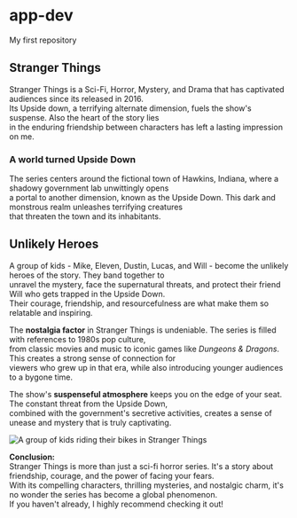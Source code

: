 # app-dev
My first repository

## Stranger Things

Stranger Things is a Sci-Fi, Horror, Mystery, and Drama that has captivated audiences since its released in 2016.  
Its Upside down, a terrifying alternate dimension, fuels the show's suspense. Also the heart of the story lies  
in the enduring friendship between characters has left a lasting impression on me.

### A world turned Upside Down

The series centers around the fictional town of Hawkins, Indiana, where a shadowy government lab unwittingly opens   
a portal to another dimension, known as the Upside Down. This dark and monstrous realm unleashes terrifying creatures   
that threaten the town and its inhabitants.

## Unlikely Heroes

A group of kids - Mike, Eleven, Dustin, Lucas, and Will - become the unlikely heroes of the story. They band together to   
unravel the mystery, face the supernatural threats, and protect their friend Will who gets trapped in the Upside Down.    
Their courage, friendship, and resourcefulness are what make them so relatable and inspiring.

The **nostalgia factor** in Stranger Things is undeniable. The series is filled with references to 1980s pop culture,   
from classic movies and music to iconic games like *Dungeons & Dragons*. This creates a strong sense of connection for   
viewers who grew up in that era, while also introducing younger audiences to a bygone time.  

The show's **suspenseful atmosphere** keeps you on the edge of your seat. The constant threat from the Upside Down,   
combined with the government's secretive activities, creates a sense of unease and mystery that is truly captivating.

![A group of kids riding their bikes in Stranger Things](https://www.indiewire.com/wp-content/uploads/2017/07/strangerthings2.jpg)

**Conclusion:**  
Stranger Things is more than just a sci-fi horror series. It's a story about friendship, courage, and the power of facing your fears.   
With its compelling characters, thrilling mysteries, and nostalgic charm, it's no wonder the series has become a global phenomenon.   
If you haven't already, I highly recommend checking it out!
